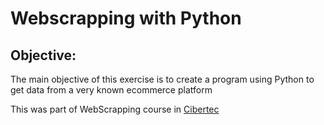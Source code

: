 # Webscrapping with Python

## Objective:

The main objective of this exercise is to create a program using Python to get data from a very known ecommerce platform

This was part of WebScrapping course in [Cibertec](https://www.cibertec.edu.pe/)